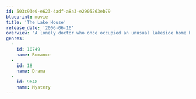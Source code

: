 ```yaml
---
id: 503c93e0-e623-4adf-a8a3-e2905263eb79
blueprint: movie
title: 'The Lake House'
release_date: '2006-06-16'
overview: "A lonely doctor who once occupied an unusual lakeside home begins exchanging love letters with its former resident, a frustrated architect. They must try to unravel the mystery behind their extraordinary romance before it's too late."
genres:
  -
    id: 10749
    name: Romance
  -
    id: 18
    name: Drama
  -
    id: 9648
    name: Mystery
---
```

